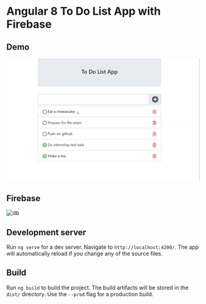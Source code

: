 # Angular 8 To Do List App with Firebase

## Demo

![](tod.gif)

## Firebase

![db](https://jumpshare.com/v/nwdpzSnhVXOqc1rQATwcgi)

## Development server

Run `ng serve` for a dev server. Navigate to `http://localhost:4200/`. The app will automatically reload if you change any of the source files.

## Build

Run `ng build` to build the project. The build artifacts will be stored in the `dist/` directory. Use the `--prod` flag for a production build.

